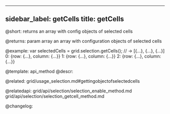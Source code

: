 
---
sidebar_label: getCells
title: getCells
---          

@short: returns an array with config objects of selected cells


@returns:
param       array      an array with configuration objects of selected cells



@example:
var selectedCells = grid.selection.getCells();
// -> [{…}, {…}, {…}]
0: {row: {…}, column: {…}}
1: {row: {…}, column: {…}}
2: {row: {…}, column: {…}}


@template: api_method
@descr:

@related: grid/usage_selection.md#gettingobjectofselectedcells

@relatedapi: grid/api/selection/selection_enable_method.md
grid/api/selection/selection_getcell_method.md

@changelog:



